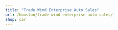 ```yaml
---
title: "Trade Wind Enterprise Auto Sales"
url: /houston/trade-wind-enterprise-auto-sales/
shop: car
---
```

